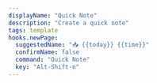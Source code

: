```yaml
---
displayName: "Quick Note"
description: "Create a quick note"
tags: template
hooks.newPage:
  suggestedName: "📥 {{today}} {{time}}"
  confirmName: false
  command: "Quick Note"
  key: "Alt-Shift-n"
---
```

